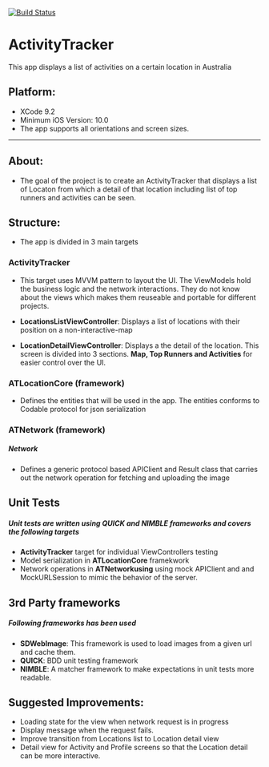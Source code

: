 [![Build Status](https://travis-ci.org/arslanraza/ActivityTracker.svg?branch=master)](https://travis-ci.org/arslanraza/ActivityTracker)

# ActivityTracker
This app displays a list of activities on a certain location in Australia

## Platform:

* XCode 9.2
* Minimum iOS Version: 10.0
* The app supports all orientations and screen sizes.

---
## About:

* The goal of the project is to create an ActivityTracker that displays a list of Locaton from which a detail of that location including list of top runners and activities can be seen.


## Structure:

* The app is divided in 3 main targets

### ActivityTracker

* This target uses MVVM pattern to layout the UI. The ViewModels hold the business logic and the network interactions. They do not know about the views which makes them reuseable and portable for different projects.

* **LocationsListViewController**: Displays a list of locations with their position on a non-interactive-map
* **LocationDetailViewController**: Displays a the detail of the location. This screen is divided into 3 sections. **Map, Top Runners and Activities** for easier control over the UI.

### ATLocationCore (framework)

* Defines the entities that will be used in the app. The entities conforms to Codable protocol for json serialization

### ATNetwork (framework)

##### Network

* Defines a generic protocol based APIClient and Result class that carries out the network operation for fetching and uploading the image

## Unit Tests

##### Unit tests are written using _**QUICK**_ and _**NIMBLE**_ frameworks and covers the following targets

* **ActivityTracker** target for individual ViewControllers testing
* Model serialization in **ATLocationCore** framekwork
* Network operations in **ATNetworkusing** using mock APIClient and and MockURLSession to mimic the behavior of the server.

## 3rd Party frameworks

##### Following frameworks has been used

* **SDWebImage**: This framework is used to load images from a given url and cache them.
* **QUICK**: BDD unit testing framework
* **NIMBLE**: A matcher framework to make expectations in unit tests more readable.

## Suggested Improvements:

* Loading state for the view when network request is in progress
* Display message when the request fails.
* Improve transition from Locations list to Location detail view
* Detail view for Activity and Profile screens so that the Location detail can be more interactive.



